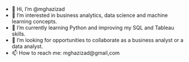- 👋 Hi, I’m @mghazizad
- 👀 I’m interested in business analytics, data science and machine learning concepts.
- 🌱 I’m currently learning Python and improving my SQL and Tableau skills.
- 💞️ I’m looking for opportunities to collaborate as a business analyst or a data analyst.
- 📫 How to reach me: mghazizad@gmail,com

<!---
mghazizad/mghazizad is a ✨ special ✨ repository because its `README.md` (this file) appears on your GitHub profile.
You can click the Preview link to take a look at your changes.
--->
